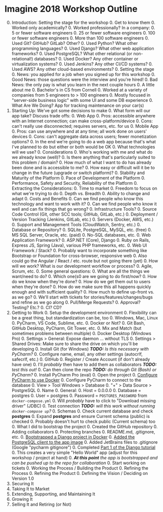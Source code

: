 # Imagine 2018 Workshop Outline

0. Introduction: Setting the stage for the workshop
    0. Get to know them
        0. Worked only academically?
        0. Worked professionally? In a company:
            0. 5 or fewer software engineers
            0. 25 or fewer software engineers
            0. 100 or fewer software engineers
            0. More than 100 software engineers
        0. Used Git? GitHub? GitLab? Other?
        0. Used Python? What other programming languages?
        0. Used Django? What other web application frameworks?
        0. Used PostgreSQL? What other relational (or non-relational!) databases?
        0. Used Docker? Any other container or virtualization systems?
        0. Used Jenkins? Any other CI/CD systems?
        0. Used AWS? Any other cloud-based environments?
    0. Setting the stage
        0. News: you applied for a job when you signed up for this workshop
        0. Good News: those questions were the interview and you're hired!
        0. Bad News: the only pay is what you learn in the next couple hours
    0. A little about me
        0. Bachelor's in CS from Cornell
        0. Worked at a variety of companies from 5 engineers to > 100 engineers
        0. Mostly focused in "server-side business logic" with some UI and some DB experience
    0. What Are We Doing? App for tracking maintenance on your car(s)
0. Starting Up: We've got some decisions to make
    0. What form will our app take? Discuss trade offs:
        0. Web App
            0. Pros: accessible anywhere with an Internet connection; can make cross-platform/device
            0. Cons: can't really use disconnected; requires servers, etc. for us
        0. Mobile App
            0. Pros: can use anywhere and at any time; all work done on users' devices
            0. Cons: can't aggregate data across users; fewer monetization options?
        0. In the end we're going to do a web app because that's what I've planned to do but either or both would be OK
    0. What technologies will we use?
        0. Considerations
            0. Who's working with me and what do we already know (well)?
            0. Is there anything that's particularly suited to this problem / domain?
            0. How much of what I want to do has already been done and is accessible to me?
            0. How easy or difficult will it be to change in the future (upgrade or switch platform)?
            0. Stability and Maturity of the Platform
            0. Pace of Development of the Platform
            0. Performance, Safety and Security, Reliability of the Platform
            0. Extracting the Considerations:
                0. Time to market
                0. Freedom to focus on what we're trying to do
                0. Depth vs. Breadth
                0. Ability to change and adapt
                0. Costs and Benefits
                    0. Can we find people who know this technology and want to work with it?
                    0. Can we find people who know it well and can fix things that go wrong?
        0. Infrastructure Tools?
            0. Source Code Control (Git, other SCC tools; GitHub, GitLab, etc.)
            0. Deployment / Version Tracking (Jenkins, GitLab, etc.)
            0. Servers (Docker, AWS, etc.)
            0. Support and Management Tools (CloudWatch, Sentry, etc.)
        0. Database or Repository?
            0. SQLite, PostgreSQL, MySQL, etc. (free)
            0. MS SQL Server, Oracle, etc. (paid)
            0. No-SQL databases, etc.
        0. Web Application Framework?
            0. ASP.NET (Core), Django
            0. Ruby on Rails, Express JS, Spring (Java), various PHP frameworks, etc.
        0. Web UI Framework / Stack?
            0. Probably want to incorporate something like Bootstrap or Foundation for cross-browser, responsive web
            0. Also could go the Angular / React / etc. route but not going there (yet)
    0. How will we work? What is our development workflow or process?
        0. Agile, Scrum, etc.
        0. Some general questions:
            0. What are all the things we want/need to do?
            0. Which one(s0 are we going to do first/now?
            0. How do we know when they're done?
            0. How do we get them out to users when they're done?
            0. How do we make sure this all happens quickly enough and with sufficient quality?
        0. How much to define up-front vs. as we go?
        0. We'll start with tickets for stories/features/changes/bugs and refine as we go along
            0. Pull/Merge Requests?
            0. Approval? Testing? Etc.?
            0. CI? CD?
0. Getting to Work
    0. Setup the development environment
        0. Flexibility can be a great thing, but standardization can be, too
            0. Windows, Mac, Linux
            0. PyCharm, VS Code, Sublime, etc.
            0. Docker or Not?
            0. Git Bash, GitHub Desktop, PyCharm, Git Tower, etc.
            0. Mix and Match (but sometimes problems between multiple)
        0. Docker Desktop (Windows Pro)
            0. Settings > General: Expose daemon ... without TLS
            0. Settings > Shared Drives: Make sure to share the drive on which you'll be developing
        0. Install Git (for Windows) _**TODO:** Is this necessary with PyCharm?_
            0. Configure name, email, any other settings (autocrlf, safecrlf, etc.)
        0. GitHub
            0. Register / Create Account (if don't already have one)
            0. I'll _probably_ then have to add them as collaborators _**TODO:** test this out!_
            0. Can then clone the repo _**TODO:** do through Git (Bash) or PyCharm?_
        0. Install PyCharm Pro (eval)
            0. Open the project
            0. [Configure PyCharm to use Docker](https://www.jetbrains.com/help/pycharm/using-docker-compose-as-a-remote-interpreter.html)
            0. Configure PyCharm to connect to the database
                0. View > Tool Windows > Database
                0. "+" > Data Source > PostgreSQL
                0. Name
                0. General:
                    0. Host = 0.0.0.0
                    0. Database = postgres
                    0. User = postgres
                    0. Password = `POSTGRES_PASSWORD` from `docker-compose.yml`
                    0. Will _probably_ have to click to "Download missing driver" (JDBC)
                    0. Test connection _**TODO:** will this work without running `docker-compose up`?_
                0. Schemas
                    0. Check current database and check **postgres**
                    0. Expand **postgres** and ensure Current schema (public) is checked
                    0. Probably doesn't hurt to check public (Current schema) too
    0. What I did to bootstrap the project
        0. Created the GitHub repository
            0. Adding collaborators
            0. Protecting branches
            0. README.md, .gitignore, etc.
        0. [Bootstrapped a Django project in Docker](https://docs.docker.com/compose/django/)
        0. [Added the PostgreSQL client to the app image](https://hub.docker.com/_/django/)
        0. Added JetBrains files to .gitignore (Google "pycharm gitignore")
        0. Completed [Part 1 of the Django tutorial](https://docs.djangoproject.com/en/2.1/intro/tutorial01/)
            0. This creates a very simple "Hello World" app (adjust for this workshop / project at hand)
        0. _**At this point** the app is bootstrapped and can be pushed up to the repo for collaboration_
    0. Start working on tickets
    0. Working the Process / Building the Product
    0. Refining the Process
    0. Refining the Product
    0. Defining the Vision / Deciding on Version 1.0
0. Securing It
0. Taking It to Market
0. Extending, Supporting, and Maintaining It
0. Growing It
0. Selling It and Retiring (or Not)

